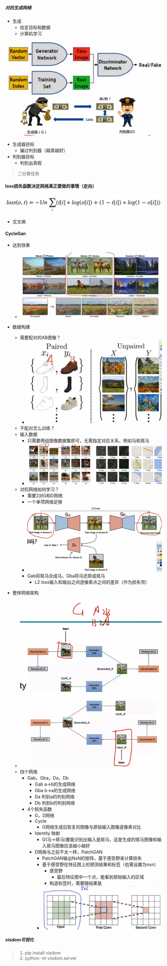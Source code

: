 ##### 对抗生成网络

* 生成
  * 给定目标和数据
  * 计算机学习

![image-20210722082312767](GAN.assets/image-20210722082312767.png)

* 生成器目标
  * 骗过判别器（越真越好）
* 判别器目标
  * 判别出真假

> 二分类任务

#### loss损失函数决定网络真正要做的事情（走向）

![image-20210722084728472](GAN.assets/image-20210722084728472.png)

* 交叉熵



#### CycleGan

* 达到效果
  * ![image-20210722145634374](GAN.assets/image-20210722145634374.png)
* 数据构建
  * 需要配对的AB图像？
    * ![image-20210722145807226](GAN.assets/image-20210722145807226.png)
  * 不配对怎么训练？
  * 输入数据
    * 只需要两组图像数据集即可，无需指定对应关系，例如马和斑马
    * ![image-20210722150431237](GAN.assets/image-20210722150431237.png)
  * 对抗网络如何学习？
    * 需要2对G和D网络
    * 一个单项网络足够
    * ![image-20210722151115731](GAN.assets/image-20210722151115731.png)
    * Gab将斑马合成马，Gba将马还原成斑马
      * L2 loss输入和输出之间逐像素点之间的差异（作为损失项）

* 整体网络架构
  * ![image-20210722151938895](GAN.assets/image-20210722151938895.png)
  * 四个网络
    * Gab，Gba，Da，Db
      * Gab a->b的生成网络
      * Gba b->a的生成网络
      * Da 判别a的判别网络
      * Db 判别b的判别网络
    * 4个损失函数
      * G，D网络
      * Cycle 
        * G网络生成后恢复的图像与原始输入图像逐像素对比
      * Identity 映射
        * G(马->斑马)要能识别出输入是斑马，这是生成的斑马图像和输入斑马图像应该越小越好
      * D网络与之前不太一样，PatchGAN
        * PatchGAN输出NxN的矩阵，基于感受野来计算损失
        * 基于感受野在特征图上的预测结果和标签（也需设置为nxn）
          * 感受野
            * 最后特征图中一个点，能看到原始输入的区域
          * 构造标签时，需要跟结果是
        * ![image-20210722152658113](GAN.assets/image-20210722152658113.png)

##### visdom可视化

> 1. pip install visdom
> 2. python -m visdom.server